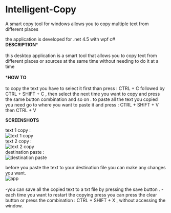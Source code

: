 # Intelligent-Copy
A smart copy tool for windows allows you to copy multiple text from different places 

the application is developed for .net 4.5 with wpf c# <br />
****DESCRIPTION***** <br />
 <br />
this desktop application is a smart tool that allows you to copy text from different places or sources at the same time without needing to 
do it at a time <br />
 <br />
*****HOW TO**** <br />
 <br />
to copy the text you have to select it first than press : CTRL + C followed by CTRL + SHIFT + C , then select the next time you want to copy
and press the same button combination and so on . 
to paste all the text you copied you need go to where you want to paste it and press : CTRL + SHIFT + V then CTRL + V 
<br />

****SCREENSHOTS**** <br /> 

text 1  copy : <br />
![text 1 copy](https://github.com/Ozoubia/Intelligent-Copy/blob/master/README/Capture1.PNG) <br />
text 2 copy : <br />
![text 2 copy](https://github.com/Ozoubia/Intelligent-Copy/blob/master/README/Capture2.PNG) <br />
destination paste : <br />
![destination paste](https://github.com/Ozoubia/Intelligent-Copy/blob/master/README/Capture3.PNG) <br />

before you paste the text to your destination file you can make any changes you want. <br />
![app](https://github.com/Ozoubia/Intelligent-Copy/blob/master/README/Capture4.PNG)<br />
<br />
-you can save all the copied text to a txt file by pressing the save button .
-each time you want to restart the copying press you can press the clear button or press the combination : CTRL + SHIFT + X , 
without accessing the window.
